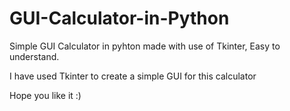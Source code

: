 # GUI-Calculator-in-Python
Simple GUI Calculator in pyhton made with use of Tkinter, Easy to understand.

I have used Tkinter to create a simple GUI for this calculator

Hope you like it :)
